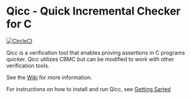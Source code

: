 # Qicc - Quick Incremental Checker for C

[![CircleCI](https://circleci.com/gh/MuradAkh/Qicc.svg?style=svg)](https://circleci.com/gh/MuradAkh/Qicc)

Qicc is a verification tool that enables proving assertions in C programs quicker. Qicc utilizes CBMC but can be modified to work with other verification tools. 

See the [Wiki](https://github.com/MuradAkh/Qicc/wiki) for more information.

For instructions on how to install and run Qicc, see [Getting Sarted](https://github.com/MuradAkh/Qicc/wiki/2.-Getting-Started)
